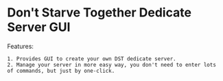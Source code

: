 # Don't Starve Together Dedicate Server GUI  
  
  Features:  
    
    1. Provides GUI to create your own DST dedicate server.  
    2. Manage your server in more easy way, you don't need to enter lots of commands, but just by one-click.
